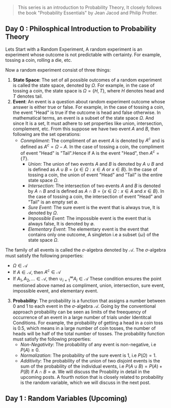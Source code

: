 > This series is an introduction to Probability Theory, It closely follows the book "Probability Essentials" by Jean Jacod and Philip Protter. 

## Day 0 : Philosphical Introduction to Probability Theory

Lets Start with a Random Experiment, A random experiment is an experiment whose outcome is not predictable with certainty. For example, tossing a coin, rolling a die, etc. 

Now a random experiment consist of three things:

1. **State Space**: The set of all possible outcomes of a random experiment is called the state space, denoted by $\Omega$. For example, in the case of tossing a coin, the state space is $\Omega = \{H, T\}$, where $H$ denotes head and $T$ denotes tail.
2. **Event**: An event is a question about random experiment outcome whose answer is either true or false. For example, in the case of tossing a coin, the event "Head" is true if the outcome is head and false otherwise. In mathematical terms, an event is a subset of the state space $\Omega$. And since It is a set, It must adhere to set properties like union, intersection, complement, etc. From this suppose we have two event $A$ and $B$, then following are the set operations:
    - *Conmpliment*: The compliment of an event $A$ is denoted by $A^c$ and is defined as $A^c = \Omega - A$. In the case of tossing a coin, the compliment of event "Head" is "Tail".Hence if A is the event "Head", then $A^c = \{T\}$.
      - *Union*: The union of two events $A$ and $B$ is denoted by $A \cup B$ and is defined as $A \cup B = \{x \in \Omega : x \in A \text{ or } x \in B\}$. In the case of tossing a coin, the union of event "Head" and "Tail" is the entire state space $\Omega$.
      - *Intersection*: The intersection of two events $A$ and $B$ is denoted by $A \cap B$ and is defined as $A \cap B = \{x \in \Omega : x \in A \text{ and } x \in B\}$. In the case of tossing a coin, the intersection of event "Head" and "Tail" is an empty set $\emptyset$.
      - *Sure Event*: The sure event is the event that is always true, It is denoted by $\Omega$.
      - *Impossible Event*: The impossible event is the event that is always false, It is denoted by $\emptyset$.
      - *Elementary Event*: The elementary event is the event that contains only one outcome, A singleton i.e a subset $\{\omega\}$ of the state space $\Omega$.

  The family of all events is called the $\sigma$-algebra denoted by $\mathcal{A}$. The $\sigma$-algebra must satisfy the following properties:

   - $\Omega \in \mathcal{A}$
   - If $A \in \mathcal{A}$, then $A^c \in \mathcal{A}$
   - If $A_1, A_2, \ldots \in \mathcal{A}$, then $\cup_{i=1}^{\infty} A_i \in \mathcal{A}$
      These condition ensures the point mentioned above named as compliment, union, intersection, sure event, impossible event, and elementary event.

3. **Probability**: The probability is a function that assigns a number between 0 and 1 to each event in the $\sigma$-algebra $\mathcal{A}$. Going by the conventional approach probability can be seen as limits of the freequency of occurrence of an event in a large number of trials under Identitcal Conditions. For example, the probability of getting a head in a coin toss is 0.5, which means in a large number of coin tosses, the number of heads will be half of the total number of tosses. The probability function must satisfy the following properties:
    - *Non-Negativity*: The probability of any event is non-negative, i.e $P(A) \geq 0$.
    - *Normalization*: The probability of the sure event is 1, i.e $P(\Omega) = 1$.
    - *Additivity*: The probability of the union of two disjoint events is the sum of the probability of the individual events, i.e $P(A \cup B) = P(A) + P(B)$ if $A \cap B = \emptyset$.
    We will discuss the Proability in detail in the upcoming posts. A fourth notion that is closely related to probability is the random variable, which we will discuss in the next post.

## Day 1 : Random Variables (Upcoming)
   





